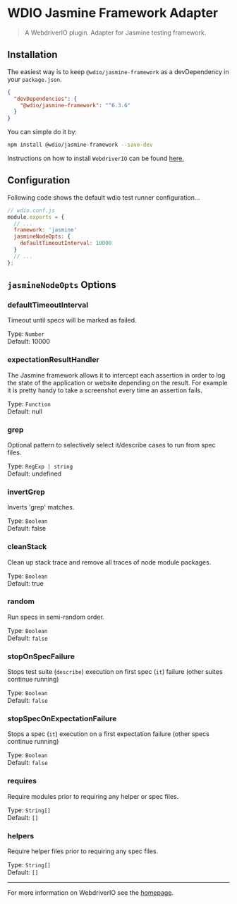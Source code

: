 WDIO Jasmine Framework Adapter
==============================

> A WebdriverIO plugin. Adapter for Jasmine testing framework.

## Installation

The easiest way is to keep `@wdio/jasmine-framework` as a devDependency in your `package.json`.

```json
{
  "devDependencies": {
    "@wdio/jasmine-framework": "^6.3.6"
  }
}
```

You can simple do it by:

```bash
npm install @wdio/jasmine-framework --save-dev
```

Instructions on how to install `WebdriverIO` can be found [here.](https://webdriver.io/docs/gettingstarted.html)

## Configuration

Following code shows the default wdio test runner configuration...

```js
// wdio.conf.js
module.exports = {
  // ...
  framework: 'jasmine'
  jasmineNodeOpts: {
    defaultTimeoutInterval: 10000
  }
  // ...
};
```

## `jasmineNodeOpts` Options

### defaultTimeoutInterval
Timeout until specs will be marked as failed.

Type: `Number`<br>
Default: 10000

### expectationResultHandler
The Jasmine framework allows it to intercept each assertion in order to log the state of the application
or website depending on the result. For example it is pretty handy to take a screenshot every time
an assertion fails.

Type: `Function`<br>
Default: null

### grep
Optional pattern to selectively select it/describe cases to run from spec files.

Type: `RegExp | string`<br>
Default: undefined

### invertGrep
Inverts 'grep' matches.

Type: `Boolean`<br>
Default: false

### cleanStack
Clean up stack trace and remove all traces of node module packages.

Type: `Boolean`<br>
Default: true

### random
Run specs in semi-random order.

Type: `Boolean`<br>
Default: `false`

### stopOnSpecFailure
Stops test suite (`describe`) execution on first spec (`it`) failure (other suites continue running)

Type: `Boolean`<br>
Default: `false`

### stopSpecOnExpectationFailure
Stops a spec (`it`) execution on a first expectation failure (other specs continue running)

Type: `Boolean`<br>
Default: `false`

### requires
Require modules prior to requiring any helper or spec files.

Type: `String[]`<br>
Default: `[]`

### helpers
Require helper files prior to requiring any spec files.

Type: `String[]`<br>
Default: `[]`

----

For more information on WebdriverIO see the [homepage](https://webdriver.io).
